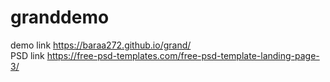 # granddemo <br>
demo link https://baraa272.github.io/grand/ <br>
PSD link https://free-psd-templates.com/free-psd-template-landing-page-3/

